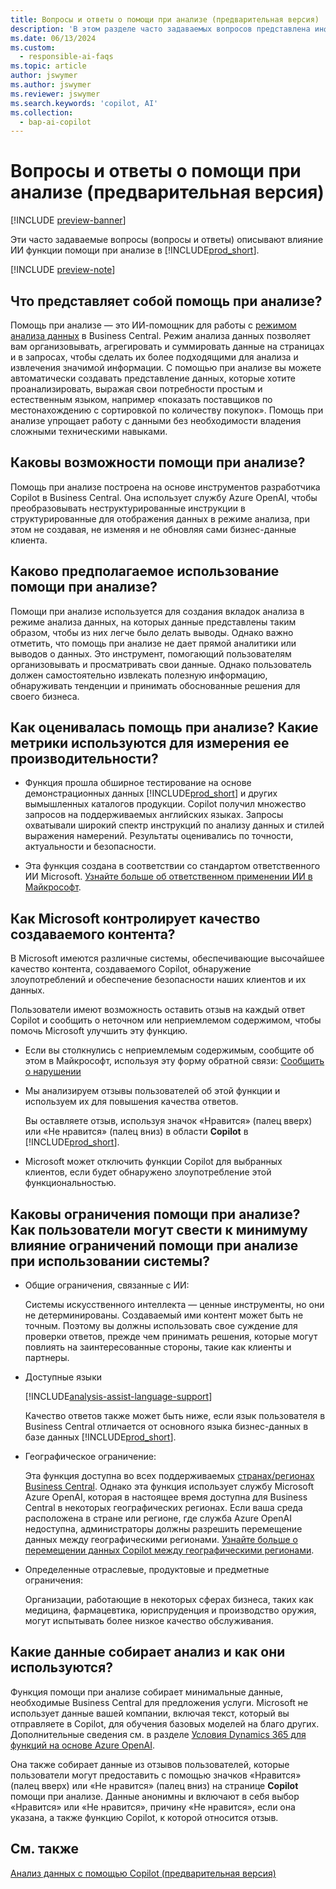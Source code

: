 ```yaml
---
title: Вопросы и ответы о помощи при анализе (предварительная версия)
description: 'В этом разделе часто задаваемых вопросов представлена информация о технологии искусственного интеллекта, используемой для анализа данных на страницах в Business Central. В нем также содержатся ключевые соображения и сведения о том, как используется ИИ, как он тестировался и оценивался, а также о любых конкретных ограничениях.'
ms.date: 06/13/2024
ms.custom:
  - responsible-ai-faqs
ms.topic: article
author: jswymer
ms.author: jswymer
ms.reviewer: jswymer
ms.search.keywords: 'copilot, AI'
ms.collection:
  - bap-ai-copilot
---
```


# <a name="faq-for-analysis-assist-preview"></a>Вопросы и ответы о помощи при анализе (предварительная версия)

[!INCLUDE [preview-banner](~/../shared-content/shared/preview-includes/preview-banner.md)]

Эти часто задаваемые вопросы (вопросы и ответы) описывают влияние ИИ функции помощи при анализе в [!INCLUDE[prod_short](includes/prod_short.md)].

[!INCLUDE [preview-note](~/../shared-content/shared/preview-includes/production-ready-preview-dynamics365.md)]

## <a name="what-is-analysis-assist"></a>Что представляет собой помощь при анализе?

Помощь при анализе — это ИИ-помощник для работы с [режимом анализа данных](analysis-mode.md) в Business Central. Режим анализа данных позволяет вам организовывать, агрегировать и суммировать данные на страницах и в запросах, чтобы сделать их более подходящими для анализа и извлечения значимой информации. С помощью при анализе вы можете автоматически создавать представление данных, которые хотите проанализировать, выражая свои потребности простым и естественным языком, например «показать поставщиков по местонахождению с сортировкой по количеству покупок». Помощь при анализе упрощает работу с данными без необходимости владения сложными техническими навыками.

## <a name="what-are-capabilities-of-analysis-assist"></a>Каковы возможности помощи при анализе?

Помощь при анализе построена на основе инструментов разработчика Copilot в Business Central. Она использует службу Azure OpenAI, чтобы преобразовывать неструктурированные инструкции в структурированные для отображения данных в режиме анализа, при этом не создавая, не изменяя и не обновляя сами бизнес-данные клиента.

## <a name="what-is-the-intended-use-of-analysis-assist"></a>Каково предполагаемое использование помощи при анализе?

Помощи при анализе используется для создания вкладок анализа в режиме анализа данных, на которых данные представлены таким образом, чтобы из них легче было делать выводы. Однако важно отметить, что помощь при анализе не дает прямой аналитики или выводов о данных. Это инструмент, помогающий пользователям организовывать и просматривать свои данные. Однако пользователь должен самостоятельно извлекать полезную информацию, обнаруживать тенденции и принимать обоснованные решения для своего бизнеса.

## <a name="how-was-analysis-assist-evaluated-what-metrics-are-used-to-measure-performance"></a>Как оценивалась помощь при анализе? Какие метрики используются для измерения ее производительности?

- Функция прошла обширное тестирование на основе демонстрационных данных [!INCLUDE[prod_short](includes/prod_short.md)] и других вымышленных каталогов продукции. Copilot получил множество запросов на поддерживаемых английских языках. Запросы охватывали широкий спектр инструкций по анализу данных и стилей выражения намерений. Результаты оценивались по точности, актуальности и безопасности.

- Эта функция создана в соответствии со стандартом ответственного ИИ Microsoft. [Узнайте больше об ответственном применении ИИ в Майкрософт](https://aka.ms/RAI).

## <a name="how-does-microsoft-monitor-the-quality-of-generated-content"></a>Как Microsoft контролирует качество создаваемого контента?

В Microsoft имеются различные системы, обеспечивающие высочайшее качество контента, создаваемого Copilot, обнаружение злоупотреблений и обеспечение безопасности наших клиентов и их данных.

Пользователи имеют возможность оставить отзыв на каждый ответ Copilot и сообщить о неточном или неприемлемом содержимом, чтобы помочь Microsoft улучшить эту функцию.

- Если вы столкнулись с неприемлемым содержимым, сообщите об этом в Майкрософт, используя эту форму обратной связи: [Сообщить о нарушении](https://go.microsoft.com/fwlink/?linkid=2249810)

- Мы анализируем отзывы пользователей об этой функции и используем их для повышения качества ответов.

  Вы оставляете отзыв, используя значок «Нравится» (палец вверх) или «Не нравится» (палец вниз) в области **Copilot** в [!INCLUDE[prod_short](includes/prod_short.md)].

- Microsoft может отключить функции Copilot для выбранных клиентов, если будет обнаружено злоупотребление этой функциональностью.

## <a name="what-are-the-limitations-of-analysis-assist-how-can-users-minimize-the-impact-of-the-analysis-assist-limitations-when-using-the-system"></a>Каковы ограничения помощи при анализе? Как пользователи могут свести к минимуму влияние ограничений помощи при анализе при использовании системы?

- Общие ограничения, связанные с ИИ:

  Системы искусственного интеллекта — ценные инструменты, но они не детерминированы. Создаваемый ими контент может быть не точным. Поэтому вы должны использовать свое суждение для проверки ответов, прежде чем принимать решения, которые могут повлиять на заинтересованные стороны, такие как клиенты и партнеры.

- Доступные языки

   [!INCLUDE[analysis-assist-language-support](includes/analysis-assist-language-support.md)]

   Качество ответов также может быть ниже, если язык пользователя в Business Central отличается от основного языка бизнес-данных в базе данных [!INCLUDE[prod_short](includes/prod_short.md)].
  
- Географическое ограничение:
  
   Эта функция доступна во всех поддерживаемых [странах/регионах Business Central](/dynamics365/business-central/dev-itpro/compliance/apptest-countries-and-translations)<!-- except for Canada-->. Однако эта функция использует службу Microsoft Azure OpenAI, которая в настоящее время доступна для Business Central в некоторых географических регионах. Если ваша среда расположена в стране или регионе, где служба Azure OpenAI недоступна, администраторы должны разрешить перемещение данных между географическими регионами. [Узнайте больше о перемещении данных Copilot между географическими регионами](/dynamics365/business-central/ai-copilot-data-movement).

- Определенные отраслевые, продуктовые и предметные ограничения:

  Организации, работающие в некоторых сферах бизнеса, таких как медицина, фармацевтика, юриспруденция и производство оружия, могут испытывать более низкое качество обслуживания.

## <a name="what-data-does-analysis-collect-and-how-is-it-used"></a>Какие данные собирает анализ и как они используются?

Функция помощи при анализе собирает минимальные данные, необходимые Business Central для предложения услуги. Microsoft не использует данные вашей компании, включая текст, который вы отправляете в Copilot, для обучения базовых моделей на благо других. Дополнительные сведения см. в разделе [Условия Dynamics 365 для функций на основе Azure OpenAI](https://go.microsoft.com/fwlink/?linkid=2236010).

Она также собирает данные из отзывов пользователей, которые пользователи могут предоставить с помощью значков «Нравится» (палец вверх) или «Не нравится» (палец вниз) на странице **Copilot** помощи при анализе. Данные анонимны и включают в себя выбор «Нравится» или «Не нравится», причину «Не нравится», если она указана, а также функцию Copilot, к которой относится отзыв.

## <a name="see-also"></a>См. также

[Анализ данных с помощью Copilot (предварительная версия)](analysis-assist.md)
